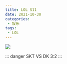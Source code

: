 ```yaml
---
title: LOL S11
date: 2021-10-30
categories:
 - 娱乐
tags:
 - LOL
---
```

![](https://cdn.jsdelivr.net/gh/levidc/blogImg/img/19.jpg)

<!-- more -->
::: danger
SKT VS DK 3:2
:::